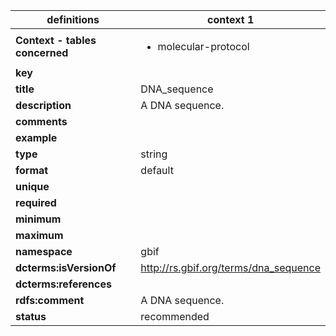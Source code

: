

| definitions | context 1 |
|-|-|
| **Context - tables concerned** | <ul><li>molecular-protocol</li></ul> |
| **key** |  |
| **title** | DNA_sequence |
| **description** | A DNA sequence. |
| **comments** |  |
| **example** |  |
| **type** | string |
| **format** | default |
| **unique** |  |
| **required** |  |
| **minimum** |  |
| **maximum** |  |
| **namespace** | gbif |
| **dcterms:isVersionOf** | http://rs.gbif.org/terms/dna_sequence |
| **dcterms:references** |  |
| **rdfs:comment** | A DNA sequence. |
| **status** | recommended |
